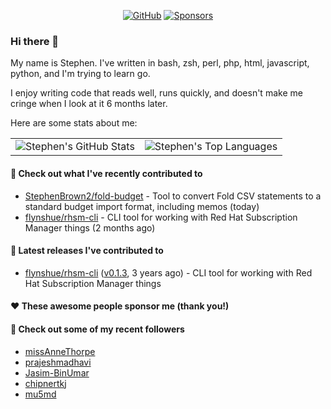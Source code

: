 <p align="center">
    <a href="https://github.com/StephenBrown2"><img src="https://img.shields.io/github/followers/StephenBrown2.svg?label=GitHub&style=social" alt="GitHub"></a>
    <a href="https://github.com/sponsors/StephenBrown2"><img src="https://img.shields.io/badge/Sponsors--_.svg?style=social&logo=github&logoColor=EA4AAA" alt="Sponsors"></a>
</p>

### Hi there 👋

My name is Stephen. I've written in bash, zsh, perl, php, html, javascript, python, and I'm trying to learn go.

I enjoy writing code that reads well, runs quickly, and doesn't make me cringe when I look at it 6 months later.

Here are some stats about me:

|     |     |
| --- | --- |
| ![Stephen's GitHub Stats](https://github-readme-stats.vercel.app/api?username=StephenBrown2&show_icons=true&count_private=true) | ![Stephen's Top Languages](https://github-readme-stats.vercel.app/api/top-langs/?username=StephenBrown2&layout=compact) |

#### 👷 Check out what I've recently contributed to

- [StephenBrown2/fold-budget](https://github.com/StephenBrown2/fold-budget) - Tool to convert Fold CSV statements to a standard budget import format, including memos (today)
- [flynshue/rhsm-cli](https://github.com/flynshue/rhsm-cli) - CLI tool for working with Red Hat Subscription Manager things (2 months ago)



#### 🔭 Latest releases I've contributed to

- [flynshue/rhsm-cli](https://github.com/flynshue/rhsm-cli) ([v0.1.3](https://github.com/flynshue/rhsm-cli/releases/tag/v0.1.3), 3 years ago) - CLI tool for working with Red Hat Subscription Manager things

#### ❤️ These awesome people sponsor me (thank you!)


#### 👯 Check out some of my recent followers

- [missAnneThorpe](https://github.com/missAnneThorpe)
- [prajeshmadhavi](https://github.com/prajeshmadhavi)
- [Jasim-BinUmar](https://github.com/Jasim-BinUmar)
- [chipnertkj](https://github.com/chipnertkj)
- [mu5md](https://github.com/mu5md)


